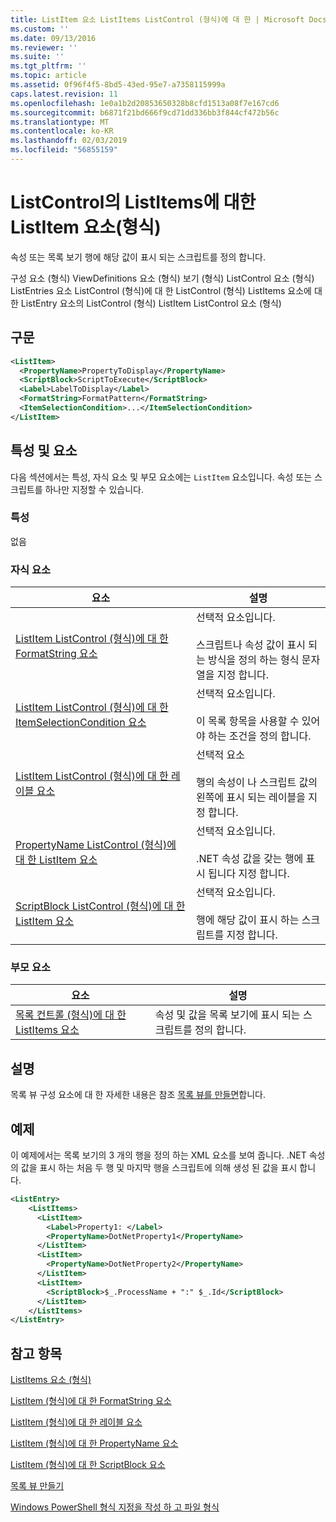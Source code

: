 ```yaml
---
title: ListItem 요소 ListItems ListControl (형식)에 대 한 | Microsoft Docs
ms.custom: ''
ms.date: 09/13/2016
ms.reviewer: ''
ms.suite: ''
ms.tgt_pltfrm: ''
ms.topic: article
ms.assetid: 0f96f4f5-8bd5-43ed-95e7-a7358115999a
caps.latest.revision: 11
ms.openlocfilehash: 1e0a1b2d20853650328b8cfd1513a08f7e167cd6
ms.sourcegitcommit: b6871f21bd666f9cd71dd336bb3f844cf472b56c
ms.translationtype: MT
ms.contentlocale: ko-KR
ms.lasthandoff: 02/03/2019
ms.locfileid: "56855159"
---
```

# <a name="listitem-element-for-listitems-for-listcontrol-format"></a>ListControl의 ListItems에 대한 ListItem 요소(형식)

속성 또는 목록 보기 행에 해당 값이 표시 되는 스크립트를 정의 합니다.

구성 요소 (형식) ViewDefinitions 요소 (형식) 보기 (형식) ListControl 요소 (형식) ListEntries 요소 ListControl (형식)에 대 한 ListControl (형식) ListItems 요소에 대 한 ListEntry 요소의 ListControl (형식) ListItem ListControl 요소 (형식)

## <a name="syntax"></a>구문

```xml
<ListItem>
  <PropertyName>PropertyToDisplay</PropertyName>
  <ScriptBlock>ScriptToExecute</ScriptBlock>
  <Label>LabelToDisplay</Label>
  <FormatString>FormatPattern</FormatString>
  <ItemSelectionCondition>...</ItemSelectionCondition>
</ListItem>
```

## <a name="attributes-and-elements"></a>특성 및 요소

다음 섹션에서는 특성, 자식 요소 및 부모 요소에는 `ListItem` 요소입니다. 속성 또는 스크립트를 하나만 지정할 수 있습니다.

### <a name="attributes"></a>특성

없음

### <a name="child-elements"></a>자식 요소

|요소|설명|
|-------------|-----------------|
|[ListItem ListControl (형식)에 대 한 FormatString 요소](./formatstring-element-for-listitem-for-listcontrol-format.md)|선택적 요소입니다.<br /><br /> 스크립트나 속성 값이 표시 되는 방식을 정의 하는 형식 문자열을 지정 합니다.|
|[ListItem ListControl (형식)에 대 한 ItemSelectionCondition 요소](./itemselectioncondition-element-for-listitem-for-listcontrol-format.md)|선택적 요소입니다.<br /><br /> 이 목록 항목을 사용할 수 있어야 하는 조건을 정의 합니다.|
|[ListItem ListControl (형식)에 대 한 레이블 요소](./label-element-for-listitem-for-listcontrol-format.md)|선택적 요소<br /><br /> 행의 속성이 나 스크립트 값의 왼쪽에 표시 되는 레이블을 지정 합니다.|
|[PropertyName ListControl (형식)에 대 한 ListItem 요소](./propertyname-element-for-listitem-for-listcontrol-format.md)|선택적 요소입니다.<br /><br /> .NET 속성 값을 갖는 행에 표시 됩니다 지정 합니다.|
|[ScriptBlock ListControl (형식)에 대 한 ListItem 요소](./scriptblock-element-for-listitem-for-listcontrol-format.md)|선택적 요소입니다.<br /><br /> 행에 해당 값이 표시 하는 스크립트를 지정 합니다.|

### <a name="parent-elements"></a>부모 요소

|요소|설명|
|-------------|-----------------|
|[목록 컨트롤 (형식)에 대 한 ListItems 요소](./listitems-element-for-listentry-for-listcontrol-format.md)|속성 및 값을 목록 보기에 표시 되는 스크립트를 정의 합니다.|

## <a name="remarks"></a>설명

목록 뷰 구성 요소에 대 한 자세한 내용은 참조 [목록 뷰를 만들면](./creating-a-list-view.md)합니다.

## <a name="example"></a>예제

이 예제에서는 목록 보기의 3 개의 행을 정의 하는 XML 요소를 보여 줍니다. .NET 속성의 값을 표시 하는 처음 두 행 및 마지막 행을 스크립트에 의해 생성 된 값을 표시 합니다.

```xml
<ListEntry>
    <ListItems>
      <ListItem>
        <Label>Property1: </Label>
        <PropertyName>DotNetProperty1</PropertyName>
      </ListItem>
      <ListItem>
        <PropertyName>DotNetProperty2</PropertyName>
      </ListItem>
      <ListItem>
        <ScriptBlock>$_.ProcessName + ":" $_.Id</ScriptBlock>
      </ListItem>
    </ListItems>
</ListEntry>

```

## <a name="see-also"></a>참고 항목

[ListItems 요소 (형식)](./listitems-element-for-listentry-for-listcontrol-format.md)

[ListItem (형식)에 대 한 FormatString 요소](./formatstring-element-for-listitem-for-listcontrol-format.md)

[ListItem (형식)에 대 한 레이블 요소](./label-element-for-listitem-for-listcontrol-format.md)

[ListItem (형식)에 대 한 PropertyName 요소](./propertyname-element-for-listitem-for-listcontrol-format.md)

[ListItem (형식)에 대 한 ScriptBlock 요소](./scriptblock-element-for-listitem-for-listcontrol-format.md)

[목록 뷰 만들기](./creating-a-list-view.md)

[Windows PowerShell 형식 지정을 작성 하 고 파일 형식](./writing-a-powershell-formatting-file.md)
